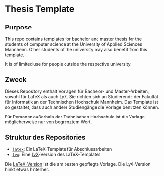 # Thesis Template

## Purpose

This repo contains templates for bachelor and master thesis for the students of computer science at the University of Applied Sciences Mannheim. Other students of the university may also benefit from this template.

It is of limited use for people outside the respective university.


## Zweck

Dieses Repository enthält Vorlagen für Bachelor- und Master-Arbeiten, sowohl für LaTeX als auch LyX. Sie richten sich an Studierende der Fakultät für Informatik an der Technischen Hochschule Mannheim. Das Template ist so gestaltet, dass auch andere Studiengänge die Vorlage benutzen können.

Für Personen außerhalb der Technischen Hochschule ist die Vorlage möglicherweise nur von begrenztem Wert.


## Struktur des Repositories

  * [`latex`](latex): Ein LaTeX-Template für Abschlussarbeiten
  * [`lyx`](lyx): Eine [LyX](http://www.lyx.org)-Version des LaTeX-Templates

Die [LaTeX-Version](latex) ist die am besten gepflegte Vorlage. Die LyX-Version hinkt etwas hinterher.
